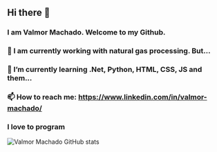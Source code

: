 ## Hi there 👋

### I am Valmor Machado. Welcome to my Github.

### 🔭 I am currently working with natural gas processing. But...

### 🌱 I’m currently learning .Net, Python, HTML, CSS, JS and them...

### 📫 How to reach me: https://www.linkedin.com/in/valmor-machado/

### I love to program

![Valmor Machado GitHub stats](https://github-readme-stats.vercel.app/api?username=ValmorMachado&show_icons=true&theme=blue-green)

<!--
**ValmorMachado/ValmorMachado** is a ✨ _special_ ✨ repository because its `README.md` (this file) appears on your GitHub profile.

Here are some ideas to get you started:

- 🔭 I’m currently working on ...
- 🌱 I’m currently learning ...
- 👯 I’m looking to collaborate on ...
- 🤔 I’m looking for help with ...
- 💬 Ask me about ...
- 📫 How to reach me: ...
- 😄 Pronouns: ...
- ⚡ Fun fact: ...
-->
